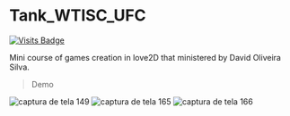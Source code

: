 # Tank_WTISC_UFC
[![Visits Badge](https://badges.pufler.dev/visits/71460-4-F/Tank_WTISC_UFC)](https://badges.pufler.dev)

Mini course of games creation in love2D that ministered by David Oliveira Silva.
>Demo

![captura de tela 149](https://user-images.githubusercontent.com/38273600/52245439-5a942180-28c0-11e9-87d4-0b09f5103591.png)
![captura de tela 165](https://user-images.githubusercontent.com/38273600/52245443-5c5de500-28c0-11e9-8bc6-1b507f641e1c.png)
![captura de tela 166](https://user-images.githubusercontent.com/38273600/52245446-5e27a880-28c0-11e9-8b7e-bdfac10550ce.png)
